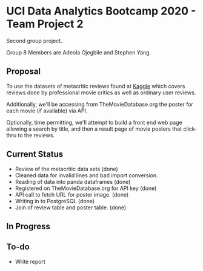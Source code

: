 # UCI Data Analytics Bootcamp 2020 - Team Project 2

Second group project. 

Group 8 Members are Adeola Ojegbile and Stephen Yang.

## Proposal

To use the datasets of metacritic reviews found at [Kaggle](https://www.kaggle.com/miazhx/metacritic-movie-reviews?select=metacritic_reviews.csv) which covers reviews done by professional movie critics as well as ordinary user reviews.

Additionally, we'll be accessing from TheMovieDatabase.org the poster for each movie (if available) via API.

Optionally, time permitting, we'll attempt to build a front end web page allowing a search by title, and then a result page of movie posters that click-thru to the reviews.

## Current Status

- Review of the metacritic data sets (done)
- Cleaned data for invalid lines and bad import conversion.
- Reading of data into panda dataframes (done)
- Registered on TheMovieDatabase.org for API key (done)
- API call to fetch URL for poster image. (done)
- Writing in to PostgreSQL (done)
- Join of review table and poster table. (done)

## In Progress



## To-do
- Write report
